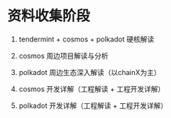 # 资料收集阶段

1. tendermint + cosmos + polkadot 硬核解读

2. cosmos 周边项目解读与分析

3. polkadot 周边生态深入解读（以chainX为主）

4. cosmos 开发详解（工程解读 + 工程开发详解）

5. polkadot 开发详解（工程解读 + 工程开发详解）